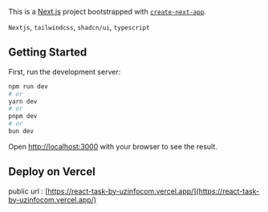 This is a [Next.js](https://nextjs.org) project bootstrapped with [`create-next-app`](https://nextjs.org/docs/app/api-reference/cli/create-next-app).

`Nextjs`,  `tailwindcss`,  `shadcn/ui`, `typescript`

## Getting Started

First, run the development server:

```bash
npm run dev
# or
yarn dev
# or
pnpm dev
# or
bun dev
```

Open [http://localhost:3000](http://localhost:3000) with your browser to see the result.


## Deploy on Vercel

public url : [https://react-task-by-uzinfocom.vercel.app/](https://react-task-by-uzinfocom.vercel.app/)
